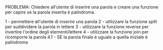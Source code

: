 PROBLEMA: Chiedere all’utente di inserire una parola e creare una funzione per capire se la parola inserita è palindroma.

1 - permettere all'utente di inserire una parola
2 - utilizzare la funzione split per suddividere la parola in lettere
3 - utilizzare la funzione reverse per invertire l'ordine degli elementi/lettere
4 - utilizzare la funzione join per ricomporre la parola
    4.1 - SE la parola finale è uguale a quella iniziale è palindroma